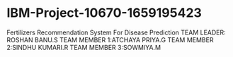 # IBM-Project-10670-1659195423
Fertilizers Recommendation System For Disease Prediction
TEAM LEADER: ROSHAN BANU.S
TEAM MEMBER 1:ATCHAYA PRIYA.G
TEAM MEMBER 2:SINDHU KUMARI.R
TEAM MEMBER 3:SOWMIYA.M
